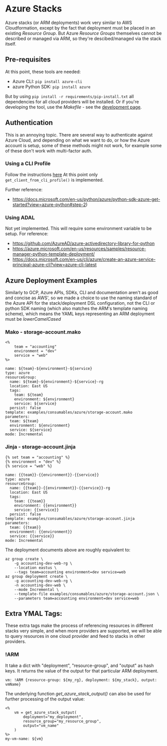 # Azure Stacks

Azure stacks (or ARM deployments) work very similar to AWS Cloudformation,
except by the fact that deployment must be placed in an existing *Resource
Group*. But Azure *Resource Groups* themselves cannot be described or managed
via ARM, so they're descibed/managed via the stack itself.


## Pre-requisites

At this point, these tools are needed:

* Azure CLI: ```pip install azure-cli```
* azure Python SDK: ```pip install azure```

But by using ```pip install -r requirements/pip-install.txt``` all dependencies
for all cloud providers will be installed. Or if you're developing the tool,
use the *Makefile* - see the [development page](docs/development.md).


## Authentication

This is an annoying topic. There are several way to authenticate against Azure
Cloud, and depending on what we want to do, or how the Azure account is setup,
some of these methods might not work, for example some of these don't work with
multi-factor auth.

### Using a CLI Profile

Follow the instructions [here](https://developers.google.com/identity/protocols/application-default-credentials)
At this point only ```get_client_from_cli_profile()``` is implemented.

Further reference:

* https://docs.microsoft.com/en-us/python/azure/python-sdk-azure-get-started?view=azure-python#step-2)


### Using ADAL

Not yet implemented. This will require some environment variable to be setup.
For reference:

* https://github.com/AzureAD/azure-activedirectory-library-for-python
* https://azure.microsoft.com/en-us/resources/samples/resource-manager-python-template-deployment/
* https://docs.microsoft.com/en-us/cli/azure/create-an-azure-service-principal-azure-cli?view=azure-cli-latest


## Azure Deployment Examples 

Similarly to GCP, Azure APIs, SDKs, CLI and documentation aren't as good and
concise as AWS', so we made a choice to use the naming standard of the Azure
API for the stack/deployment DSL configuration, not the CLI or python SDK
naming (which also matches the ARM's template naming scheme), which means the
YAML keys representing an ARM deployment must be *lowerCamelCased*

### Mako - storage-account.mako

```
<%
    team = "accounting"
    environment = "dev"
    service = "web"
%>

name: ${team}-${environment}-${service}
type: azure
resourceGroup:
  name: ${team}-${environment}-${service}-rg
  location: East US
  tags:
    team: ${team}
    environment: ${environment}
    service: ${service}
  persist: false
template: examples/consumables/azure/storage-account.mako
parameters:
  team: ${team}
  environment: ${environment}
  service: ${service}
mode: Incremental
```


### Jinja - storage-account.jinja

```
{% set team = "accounting" %}
{% environment = "dev" %}
{% service = "web" %}

name: {{team}}-{{environment}}-{{service}}
type: azure
resourceGroup:
  name: {{team}}-{{environment}}-{{service}}-rg
  location: East US
  tags:
    team: {{team}}
    environment: {{environment}}
    service: {{service}}
  persist: false
template: examples/consumables/azure/storage-account.jinja
parameters:
  team: {{team}}
  environment: {{environment}}
  service: {{service}}
mode: Incremental
```


The deployment documents above are roughly equivalent to:

```
az group create \
    -g accounting-dev-web-rg \
    --location eastus \
    --tags team=accounting environment=dev service=web
az group deployment create \
    -g accounting-dev-web-rg \
    -n accounting-dev-web \
    --mode Incremental \
    --template-file examples/consumables/azure/storage-account.json \
    --parameters team=accounting environment=dev service=web
```


## Extra YMAL Tags:

These extra tags make the process of referencing resources in different stacks
very simple, and when more providers are supported, we will be able to query
resources in one cloud provider and feed to stacks in other providers.

### !ARM

It take a dict with "deployment", "resource-group", and "output" as hash keys.
It returns the value of the output for that particular ARM deployment.

```
vm: !ARM {resource-group: ${my_rg}, deployment: ${my_stack}, output: vmName}
```

The underlying function *get_azure_stack_output()* can also be used for further
processing of the output value:
```
<%
    vm = get_azure_stack_output(
        deployment="my_deployment",
        resource_group="my_resource_group",
        output="vm_name"
    )
%>
my-vm-name: ${vm}
```
